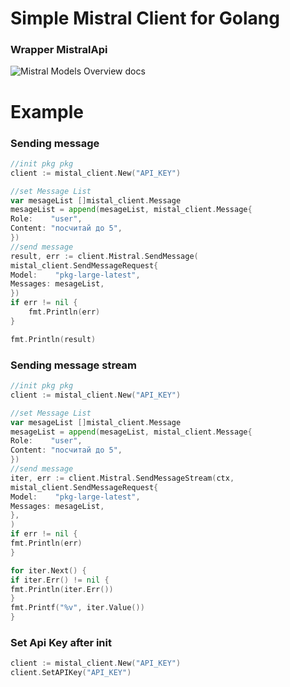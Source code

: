 # Simple Mistral Client for Golang

### Wrapper MistralApi


![Mistral Models Overview docs](https://docs.mistral.ai/getting-started/models/models_overview/)

# Example
### Sending message
```go
//init pkg pkg
client := mistal_client.New("API_KEY")

//set Message List
var mesageList []mistal_client.Message
mesageList = append(mesageList, mistal_client.Message{
Role:    "user",
Content: "посчитай до 5",
})
//send message
result, err := client.Mistral.SendMessage(
mistal_client.SendMessageRequest{
Model:    "pkg-large-latest",
Messages: mesageList,
})
if err != nil {
    fmt.Println(err)    
}

fmt.Println(result)
```


### Sending message stream

```go
//init pkg pkg
client := mistal_client.New("API_KEY")

//set Message List
var mesageList []mistal_client.Message
mesageList = append(mesageList, mistal_client.Message{
Role:    "user",
Content: "посчитай до 5",
})
//send message
iter, err := client.Mistral.SendMessageStream(ctx,
mistal_client.SendMessageRequest{
Model:    "pkg-large-latest",
Messages: mesageList,
},
)
if err != nil {
fmt.Println(err)
}

for iter.Next() {
if iter.Err() != nil {
fmt.Println(iter.Err())
}
fmt.Printf("%v", iter.Value())
}
```

### Set Api Key after init
```go 
client := mistal_client.New("API_KEY")
client.SetAPIKey("API_KEY")
```